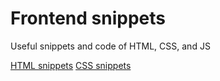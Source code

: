 # Frontend snippets
Useful snippets and code of HTML, CSS, and JS

[HTML snippets](/html.md)
[CSS snippets](/css.md)
